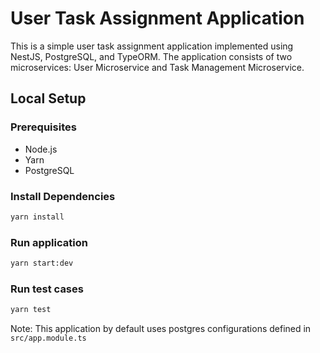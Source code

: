 # User Task Assignment Application

This is a simple user task assignment application implemented using NestJS, PostgreSQL, and TypeORM. The application consists of two microservices: User Microservice and Task Management Microservice.

## Local Setup

### Prerequisites
- Node.js
- Yarn
- PostgreSQL

### Install Dependencies
```bash
yarn install 
```

### Run application
```bash
yarn start:dev
```

### Run test cases 
```bash
yarn test
```

Note: This application by default uses postgres configurations defined in `src/app.module.ts` 
